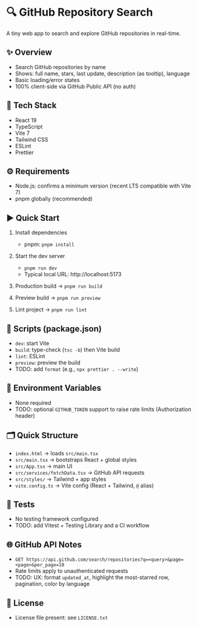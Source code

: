 # 🔍 GitHub Repository Search

A tiny web app to search and explore GitHub repositories in real-time.

## ✨ Overview
- Search GitHub repositories by name
- Shows: full name, stars, last update, description (as tooltip), language
- Basic loading/error states
- 100% client-side via GitHub Public API (no auth)

## 🧰 Tech Stack
- React 19
- TypeScript
- Vite 7
- Tailwind CSS
- ESLint
- Prettier

## ⚙️ Requirements
- Node.js: confirms a minimum version (recent LTS compatible with Vite 7)
- pnpm globally (recommended)

## ▶️ Quick Start
1) Install dependencies
   - pnpm: `pnpm install`

2) Start the dev server
   - `pnpm run dev`
   - Typical local URL: http://localhost:5173

3) Production build → `pnpm run build`
4) Preview build → `pnpm run preview`
5) Lint project → `pnpm run lint`

## 📜 Scripts (package.json)
- `dev`: start Vite
- `build`: type-check (`tsc -b`) then Vite build
- `lint`: ESLint
- `preview`: preview the build
- TODO: add `format` (e.g., `npx prettier . --write`)

## 🔐 Environment Variables
- None required
- TODO: optional `GITHUB_TOKEN` support to raise rate limits (Authorization header)

## 🗂 Quick Structure
- `index.html` → loads `src/main.tsx`
- `src/main.tsx` → bootstraps React + global styles
- `src/App.tsx` → main UI
- `src/services/fetchData.tsx` → GitHub API requests
- `src/styles/` → Tailwind + app styles
- `vite.config.ts` → Vite config (React + Tailwind, `@` alias)

## 🧪 Tests
- No testing framework configured
- TODO: add Vitest + Testing Library and a CI workflow

## 🌐 GitHub API Notes
- `GET https://api.github.com/search/repositories?q=<query>&page=<page>&per_page=10`
- Rate limits apply to unauthenticated requests
- TODO: UX: format `updated_at`, highlight the most-starred row, pagination, color by language

## 📄 License
- License file present: see `LICENSE.txt`
